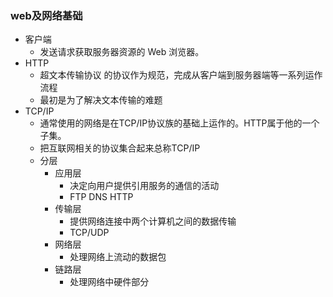 ### web及网络基础
- 客户端
    - 发送请求获取服务器资源的 Web 浏览器。
- HTTP
    - 超文本传输协议 的协议作为规范，完成从客户端到服务器端等一系列运作流程
    - 最初是为了解决文本传输的难题
- TCP/IP
    - 通常使用的网络是在TCP/IP协议族的基础上运作的。HTTP属于他的一个子集。
    - 把互联网相关的协议集合起来总称TCP/IP
    - 分层
        - 应用层
            - 决定向用户提供引用服务的通信的活动
            - FTP DNS HTTP
        - 传输层
            - 提供网络连接中两个计算机之间的数据传输
            - TCP/UDP
        - 网络层
            - 处理网络上流动的数据包
        - 链路层
            - 处理网络中硬件部分
    